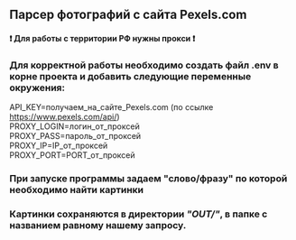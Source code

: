 ## Парсер фотографий с сайта Pexels.com
#### :heavy_exclamation_mark: Для работы с территории РФ нужны прокси :heavy_exclamation_mark: 
### Для корректной работы необходимо создать файл .env в корне проекта и добавить следующие переменные окружения:
API_KEY=получаем_на_сайте_Pexels.com (по ссылке https://www.pexels.com/api/)</br>
PROXY_LOGIN=логин_от_проксей</br>
PROXY_PASS=пароль_от_проксей</br>
PROXY_IP=IP_от_проксей</br>
PROXY_PORT=PORT_от_проксей</br>

### При запуске программы задаем "слово/фразу" по которой необходимо найти картинки
### Картинки сохраняются в директории *"OUT/"*, в папке с названием равному нашему запросу.



